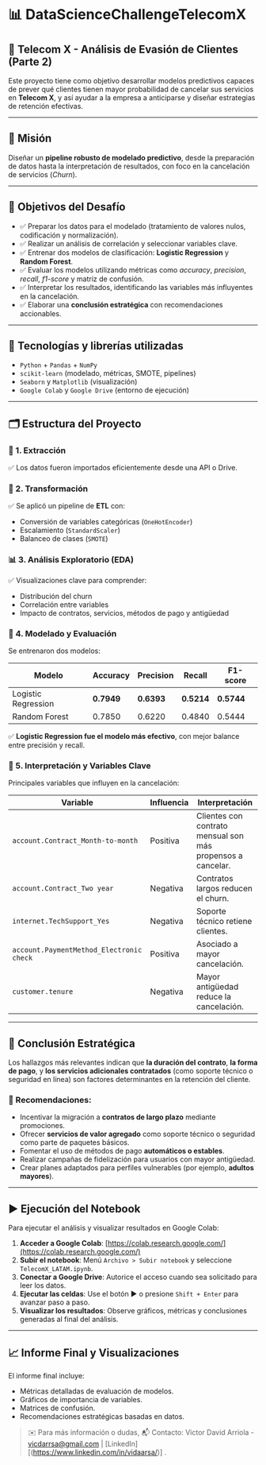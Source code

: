 # 📊 DataScienceChallengeTelecomX

## 🚀 Telecom X - Análisis de Evasión de Clientes (Parte 2)

Este proyecto tiene como objetivo desarrollar modelos predictivos capaces de prever qué clientes tienen mayor probabilidad de cancelar sus servicios en **Telecom X**, y así ayudar a la empresa a anticiparse y diseñar estrategias de retención efectivas.

---

## 🎯 Misión

Diseñar un **pipeline robusto de modelado predictivo**, desde la preparación de datos hasta la interpretación de resultados, con foco en la cancelación de servicios (*Churn*).

---

## 🧠 Objetivos del Desafío

- ✅ Preparar los datos para el modelado (tratamiento de valores nulos, codificación y normalización).
- ✅ Realizar un análisis de correlación y seleccionar variables clave.
- ✅ Entrenar dos modelos de clasificación: **Logistic Regression** y **Random Forest**.
- ✅ Evaluar los modelos utilizando métricas como *accuracy*, *precision*, *recall*, *f1-score* y matriz de confusión.
- ✅ Interpretar los resultados, identificando las variables más influyentes en la cancelación.
- ✅ Elaborar una **conclusión estratégica** con recomendaciones accionables.

---

## 🧪 Tecnologías y librerías utilizadas

- `Python` + `Pandas` + `NumPy`  
- `scikit-learn` (modelado, métricas, SMOTE, pipelines)
- `Seaborn` y `Matplotlib` (visualización)
- `Google Colab` y `Google Drive` (entorno de ejecución)

---

## 🗂️ Estructura del Proyecto

### 📌 1. Extracción
✅ Los datos fueron importados eficientemente desde una API o Drive.

### 🔧 2. Transformación
✅ Se aplicó un pipeline de **ETL** con:
- Conversión de variables categóricas (`OneHotEncoder`)
- Escalamiento (`StandardScaler`)
- Balanceo de clases (`SMOTE`)

### 📊 3. Análisis Exploratorio (EDA)
✅ Visualizaciones clave para comprender:
- Distribución del churn
- Correlación entre variables
- Impacto de contratos, servicios, métodos de pago y antigüedad

### 🤖 4. Modelado y Evaluación
Se entrenaron dos modelos:

| Modelo               | Accuracy | Precision | Recall | F1-score |
|----------------------|----------|-----------|--------|----------|
| Logistic Regression  | **0.7949**  | **0.6393**   | **0.5214** | **0.5744** |
| Random Forest        | 0.7850   | 0.6220    | 0.4840 | 0.5444   |

✅ **Logistic Regression fue el modelo más efectivo**, con mejor balance entre precisión y recall.

### 📌 5. Interpretación y Variables Clave

Principales variables que influyen en la cancelación:

| Variable                         | Influencia | Interpretación |
|----------------------------------|------------|----------------|
| `account.Contract_Month-to-month` | Positiva   | Clientes con contrato mensual son más propensos a cancelar. |
| `account.Contract_Two year`       | Negativa   | Contratos largos reducen el churn. |
| `internet.TechSupport_Yes`       | Negativa   | Soporte técnico retiene clientes. |
| `account.PaymentMethod_Electronic check` | Positiva | Asociado a mayor cancelación. |
| `customer.tenure`                | Negativa   | Mayor antigüedad reduce la cancelación. |

---

## 🧩 Conclusión Estratégica

Los hallazgos más relevantes indican que **la duración del contrato**, **la forma de pago**, y **los servicios adicionales contratados** (como soporte técnico o seguridad en línea) son factores determinantes en la retención del cliente.

### 🎯 Recomendaciones:

- Incentivar la migración a **contratos de largo plazo** mediante promociones.
- Ofrecer **servicios de valor agregado** como soporte técnico o seguridad como parte de paquetes básicos.
- Fomentar el uso de métodos de pago **automáticos o estables**.
- Realizar campañas de fidelización para usuarios con mayor antigüedad.
- Crear planes adaptados para perfiles vulnerables (por ejemplo, **adultos mayores**).

---

## ▶️ Ejecución del Notebook

Para ejecutar el análisis y visualizar resultados en Google Colab:

1. **Acceder a Google Colab**: [https://colab.research.google.com/](https://colab.research.google.com/)
2. **Subir el notebook**: Menú `Archivo > Subir notebook` y seleccione `TelecomX_LATAM.ipynb`.
3. **Conectar a Google Drive**: Autorice el acceso cuando sea solicitado para leer los datos.
4. **Ejecutar las celdas**: Use el botón ▶️ o presione `Shift + Enter` para avanzar paso a paso.
5. **Visualizar los resultados**: Observe gráficos, métricas y conclusiones generadas al final del análisis.

---

## 📈 Informe Final y Visualizaciones

El informe final incluye:

- Métricas detalladas de evaluación de modelos.
- Gráficos de importancia de variables.
- Matrices de confusión.
- Recomendaciones estratégicas basadas en datos.

> ✉️ Para más información o dudas, 📬 Contacto: Victor David Arriola - vicdarrsa@gmail.com | [LinkedIn][(https://www.linkedin.com/in/vidaarsa/)]
.
